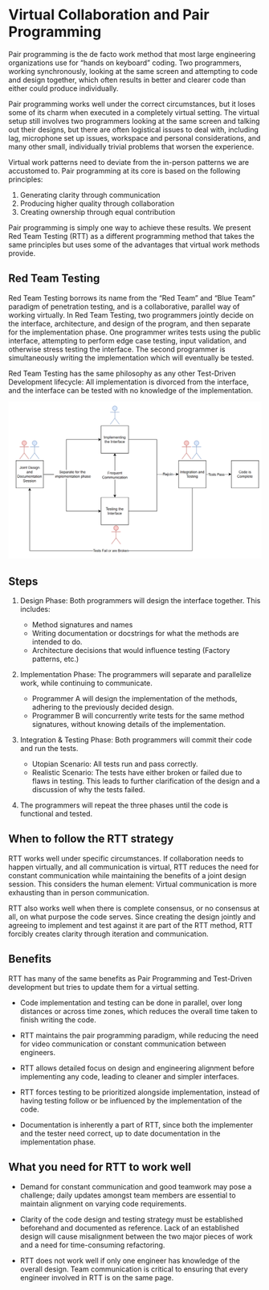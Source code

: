 # Virtual Collaboration and Pair Programming

Pair programming is the de facto work method that most large engineering organizations use for “hands on keyboard” coding. Two programmers, working synchronously, looking at the same screen and attempting to code and design together, which often results in better and clearer code than either could produce individually.

Pair programming works well under the correct circumstances, but it loses some of its charm when executed in a completely virtual setting. The virtual setup still involves two programmers looking at the same screen and talking out their designs, but there are often logistical issues to deal with, including lag, microphone set up issues, workspace and personal considerations, and many other small, individually trivial problems that worsen the experience.

Virtual work patterns need to deviate from the in-person patterns we are accustomed to. Pair programming at its core is based on the following principles:

1. Generating clarity through communication
2. Producing higher quality through collaboration
3. Creating ownership through equal contribution

Pair programming is simply one way to achieve these results. We present Red Team Testing (RTT) as a different programming method that takes the same principles but uses some of the advantages that virtual work methods provide.

## Red Team Testing

Red Team Testing borrows its name from the “Red Team” and “Blue Team” paradigm of penetration testing, and is a collaborative, parallel way of working virtually. In Red Team Testing, two programmers jointly decide on the interface, architecture, and design of the program, and then separate for the implementation phase. One programmer writes tests using the public interface, attempting to perform edge case testing, input validation, and otherwise stress testing the interface. The second programmer is simultaneously writing the implementation which will eventually be tested.

Red Team Testing has the same philosophy as any other Test-Driven Development lifecycle: All implementation is divorced from the interface, and the interface can be tested with no knowledge of the implementation.

![ptt-diagram](PTTdiagram.PNG)

## Steps

1. Design Phase: Both programmers will design the interface together. This includes:
    * Method signatures and names
    * Writing documentation or docstrings for what the methods are intended to do.
    * Architecture decisions that would influence testing (Factory patterns, etc.)

2. Implementation Phase: The programmers will separate and parallelize work, while continuing to communicate.
    * Programmer A will design the implementation of the methods, adhering to the previously decided design.
    * Programmer B will concurrently write tests for the same method signatures, without knowing details of the implementation.

3. Integration & Testing Phase: Both programmers will commit their code and run the tests.
    * Utopian Scenario: All tests run and pass correctly.
    * Realistic Scenario: The tests have either broken or failed due to flaws in testing. This leads to further clarification of the design and a discussion of why the tests failed.

4. The programmers will repeat the three phases until the code is functional and tested.

## When to follow the RTT strategy

RTT works well under specific circumstances. If collaboration needs to happen virtually, and all communication is virtual, RTT reduces the need for constant communication while maintaining the benefits of a joint design session. This considers the human element: Virtual communication is more exhausting than in person communication.

RTT also works well when there is complete consensus, or no consensus at all, on what purpose the code serves. Since creating the design jointly and agreeing to implement and test against it are part of the RTT method, RTT forcibly creates clarity through iteration and communication.

## Benefits

RTT has many of the same benefits as Pair Programming and Test-Driven development but tries to update them for a virtual setting.

* Code implementation and testing can be done in parallel, over long distances or across time zones, which reduces the overall time taken to finish writing the code.

* RTT maintains the pair programming paradigm, while reducing the need for video communication or constant communication between engineers.

* RTT allows detailed focus on design and engineering alignment before implementing any code, leading to cleaner and simpler interfaces.

* RTT forces testing to be prioritized alongside implementation, instead of having testing follow or be influenced by the implementation of the code.

* Documentation is inherently a part of RTT, since both the implementer and the tester need correct, up to date documentation in the implementation phase.

## What you need for RTT to work well

* Demand for constant communication and good teamwork may pose a challenge; daily updates amongst team members are essential to maintain alignment on varying code requirements.

* Clarity of the code design and testing strategy must be established beforehand and documented as reference. Lack of an established design will cause misalignment between the two major pieces of work and a need for time-consuming refactoring.

* RTT does not work well if only one engineer has knowledge of the overall design. Team communication is critical to ensuring that every engineer involved in RTT is on the same page.
